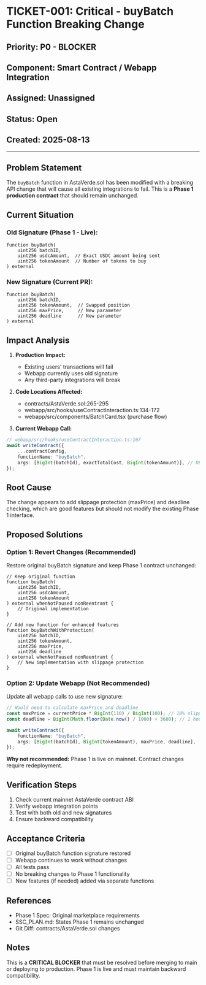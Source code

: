 # TICKET-001: Critical - buyBatch Function Breaking Change

## Priority: P0 - BLOCKER
## Component: Smart Contract / Webapp Integration
## Assigned: Unassigned
## Status: Open
## Created: 2025-08-13

---

## Problem Statement

The `buyBatch` function in AstaVerde.sol has been modified with a breaking API change that will cause all existing integrations to fail. This is a **Phase 1 production contract** that should remain unchanged.

## Current Situation

### Old Signature (Phase 1 - Live):
```solidity
function buyBatch(
    uint256 batchID, 
    uint256 usdcAmount,  // Exact USDC amount being sent
    uint256 tokenAmount  // Number of tokens to buy
) external
```

### New Signature (Current PR):
```solidity
function buyBatch(
    uint256 batchID, 
    uint256 tokenAmount,  // Swapped position
    uint256 maxPrice,     // New parameter
    uint256 deadline      // New parameter
) external
```

## Impact Analysis

1. **Production Impact:** 
   - Existing users' transactions will fail
   - Webapp currently uses old signature
   - Any third-party integrations will break

2. **Code Locations Affected:**
   - contracts/AstaVerde.sol:265-295
   - webapp/src/hooks/useContractInteraction.ts:134-172
   - webapp/src/components/BatchCard.tsx (purchase flow)

3. **Current Webapp Call:**
```typescript
// webapp/src/hooks/useContractInteraction.ts:167
await writeContract({
    ...contractConfig,
    functionName: "buyBatch",
    args: [BigInt(batchId), exactTotalCost, BigInt(tokenAmount)], // OLD SIGNATURE!
});
```

## Root Cause

The change appears to add slippage protection (maxPrice) and deadline checking, which are good features but should not modify the existing Phase 1 interface.

## Proposed Solutions

### Option 1: Revert Changes (Recommended)
Restore original buyBatch signature and keep Phase 1 contract unchanged:

```solidity
// Keep original function
function buyBatch(
    uint256 batchID, 
    uint256 usdcAmount, 
    uint256 tokenAmount
) external whenNotPaused nonReentrant {
    // Original implementation
}

// Add new function for enhanced features
function buyBatchWithProtection(
    uint256 batchID, 
    uint256 tokenAmount,
    uint256 maxPrice,
    uint256 deadline
) external whenNotPaused nonReentrant {
    // New implementation with slippage protection
}
```

### Option 2: Update Webapp (Not Recommended)
Update all webapp calls to use new signature:

```typescript
// Would need to calculate maxPrice and deadline
const maxPrice = currentPrice * BigInt(110) / BigInt(100); // 10% slippage
const deadline = BigInt(Math.floor(Date.now() / 1000) + 3600); // 1 hour

await writeContract({
    functionName: "buyBatch",
    args: [BigInt(batchId), BigInt(tokenAmount), maxPrice, deadline],
});
```

**Why not recommended:** Phase 1 is live on mainnet. Contract changes require redeployment.

## Verification Steps

1. Check current mainnet AstaVerde contract ABI
2. Verify webapp integration points
3. Test with both old and new signatures
4. Ensure backward compatibility

## Acceptance Criteria

- [ ] Original buyBatch function signature restored
- [ ] Webapp continues to work without changes
- [ ] All tests pass
- [ ] No breaking changes to Phase 1 functionality
- [ ] New features (if needed) added via separate functions

## References

- Phase 1 Spec: Original marketplace requirements
- SSC_PLAN.md: States Phase 1 remains unchanged
- Git Diff: contracts/AstaVerde.sol changes

## Notes

This is a **CRITICAL BLOCKER** that must be resolved before merging to main or deploying to production. Phase 1 is live and must maintain backward compatibility.